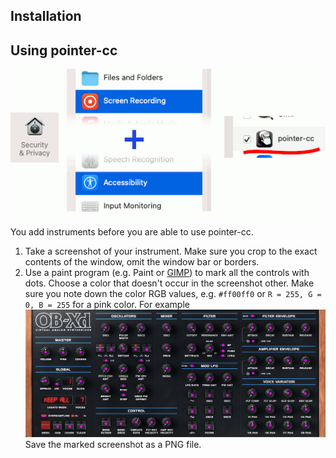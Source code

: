 
## Installation

## Using pointer-cc

![permissions needed for pointer-cc](docs/mac-permissions.gif)


You add instruments before you are able to use pointer-cc.

1. Take a screenshot of your instrument. Make sure you crop to the exact contents of the window, omit the window bar or borders.
2. Use a paint program (e.g. Paint or [GIMP](https://www.gimp.org/)) to mark all the controls with dots. Choose a color that doesn't occur in the screenshot other. Make sure you note down the color RGB values, e.g. `#ff00ff0` or `R = 255, G = 0, B = 255` for a pink color. For example
  ![controls marked with pink dots](docs/obxd-marked.jpg)
  Save the marked screenshot as a PNG file.
